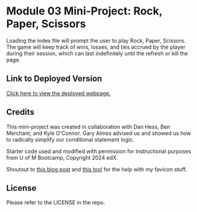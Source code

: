 # Module 03 Mini-Project: Rock, Paper, Scissors

Loading the index file will prompt the user to play Rock, Paper, Scissors. The game will keep track of wins, losses, and ties accrued by the player during their session, which can last indefinitely until the refresh or kill the page.

## Link to Deployed Version
[Click here to view the deployed webpage.](https://floatingpoint-exaflop.github.io/123throw)

## Credits

This mini-project was created in collaboration with Dan Hess, Ben Merchant, and Kyle O'Connor. Gary Almes advised us and showed us how to radically simplify our conditional statement logic.

Starter code used and modified with permission for instructional purposes from U of M Bootcamp, Copyright 2024 edX.

Shoutout to [this blog post](https://www.seoptimer.com/blog/favicon-not-showing-up/) and [this tool](https://favicon.io/favicon-converter/) for the help with my favicon stuff.

## License

Please refer to the LICENSE in the repo.